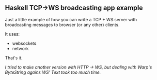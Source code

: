 ## Haskell TCP->WS broadcasting app example

Just a little example of how you can write a TCP + WS server with broadcasting messages to browser (or any other) clients.

It uses:
* websockets
* network

That's it.

*I tried to make another version with HTTP -> WS, but dealing with Warp's ByteString agains WS' Text took too much time.*